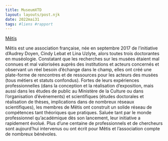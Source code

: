 ```yaml
---
title: MuseumXTD
layout: layouts/post.njk
date: 2022mai31
tags: #liens #rapport
---
```


[Mêtis](https://metis-lab.com/)

Mêtis est une association française, née en septembre 2017 de l’initiative d’Audrey Doyen, Cindy Lebat et Lina Uzlyte, alors toutes trois doctorantes en muséologie. Constatant que les recherches sur les musées étaient mal connues et mal valorisées auprès des institutions et acteurs concernés et observant un réel besoin d’échange dans le champ, elles ont créé une plate-forme de rencontres et de ressources pour les acteurs des musées (tous métiers et statuts confondus). Fortes de leurs expériences professionnelles (dans la conception et la réalisation d’exposition, mais aussi dans les études de public au Ministère de la Culture ou dans l’organisation d’événements) et scientifiques (études doctorales et réalisation de thèses, implications dans de nombreux réseaux scientifiques), les membres de Mêtis ont construit un solide réseau de compétences tant théoriques que pratiques. Saluée tant par le monde professionnel qu’académique dès son lancement, leur initiative a rapidement évolué. Plus d’une centaine de professionnels et de chercheurs sont aujourd’hui intervenus ou ont écrit pour Mêtis et l’association compte de nombreux bénévoles.